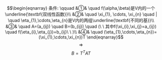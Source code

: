 $$\begin{eqnarray}
条件: \qquad 
&①& \quad f(\alpha,\beta)是V内的一个\underline{\textbf{双线性函数}}\\
&②& \quad \xi_{1}, \cdots, \xi_{n} \quad | \quad \eta_{1},\cdots,\eta_{n}是V内的两组\underline{\textbf{不同的基}}\\
&③& \quad A=(a_{ij}) \quad B=(b_{ij}) \quad (\ \ 其中f(\xi_{i},\xi_{j}=a_{ij}) \quad f(\eta_{i},\eta_{j})=b_{ij}\ \ )\\
&④& \quad (\eta_{1},\cdots,\eta_{n})=(\xi_{1},\cdots,\xi_{n})T
\end{eqnarray}$$
$$\Rightarrow$$
$$B=T^{T}AT$$